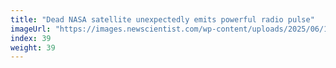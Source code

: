 ```yaml
---
title: "Dead NASA satellite unexpectedly emits powerful radio pulse"
imageUrl: "https://images.newscientist.com/wp-content/uploads/2025/06/19165928/SEI_256119070.jpg?width=788"
index: 39
weight: 39
---
```

